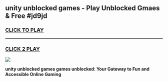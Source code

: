 
## unity unblocked games - Play Unblocked Gmaes & Free #jd9jd
<h3>
<a href="https://news.freeplayer.one?title=unity_unblocked_games&ref=24F">CLICK TO PLAY</a></h3>
<hr>

<h3>
<a href="https://news.freeplayer.one?title=unity_unblocked_games&ref=24F">CLICK 2 PLAY</a>
  
</h3>

<a href="https://news.freeplayer.one?title=unity_unblocked_games&ref=24F/"><img src="https://clearcache.store/games.png"></a>


**unity unblocked games games unblocked: Your Gateway to Fun and Accessible Online Gaming**
